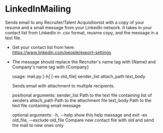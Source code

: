 LinkedInMailing
===============
Sends email to any Recruiter/Talent Acquisitionist with a copy of your resume and a small message from your LinkedIn network.
It takes in your contact list from LinkedIn in .csv format, reusme copy, and the message in a text file.

- Get your contact list from here: https://www.linkedin.com/people/export-settings
- The message should replace the Recruiter's name tag with {Name} and Company's name tag with {Company}

    usage: mail.py [-h] [-ex old_file] sender_list attach_path text_body
  
  Sends email with attachment to multiple recipients.
  
  positional arguments:
    sender_list           Path to the text file containing list of senders
    attach_path           Path to the attachment file
    text_body             Path to the text file containing email message
  
  optional arguments:
    -h, --help            show this help message and exit
    -ex old_file, --exclude old_file
                          Compare new contact file with old and send the mail to
                          new ones only
